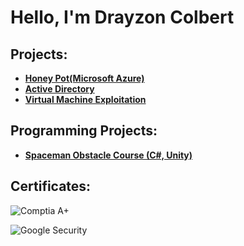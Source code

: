 <h1>Hello, I'm Drayzon Colbert </h1>

<h2>Projects:</h2>

- <b>[Honey Pot(Microsoft Azure)](https://github.com/DrayColb/Honey-Pot)</b>
- <b>[Active Directory](https://github.com/DrayColb/Active-Directory)</b>
- <b> [Virtual Machine Exploitation](https://github.com/DrayColb/VM-Exploitation)</b>


<h2>Programming Projects:</h2>

- <b>[Spaceman Obstacle Course (C#, Unity)](https://github.com/DrayColb/DrayColb1/blob/main/README.md)</b>

<h2>Certificates:</h2>

  ![Comptia A+](https://github.com/user-attachments/assets/66495ed3-1b81-4073-8850-41c854bdb16b)

  ![Google Security](https://github.com/user-attachments/assets/efef7cb9-87d9-4485-9f91-3215cd190074)
 

